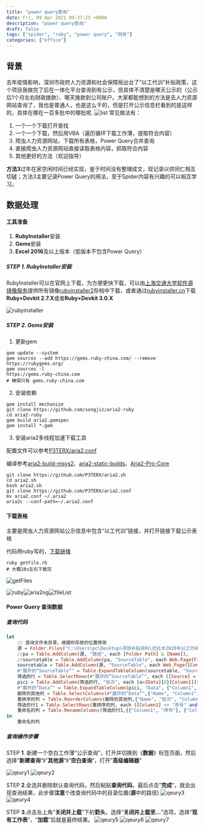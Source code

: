 ```yaml
---
title: "power query查询"
date: Fri, 09 Apr 2021 09:37:25 +0800
description: "power query查询"
draft: false
tags: ["spider", "ruby", "power query", "财务"]
categories: ["office"]
---
```

## 背景
去年疫情影响，深圳市政府人力资源和社会保障局出台了“以工代训”补贴政策，这个项目我做完了后在一体化平台查询到有公示，但具体不清楚是哪天公示的（公示后1个月左右财政拨款）、哪天拨款到公司账户。大家都能想到的方法是去人力资源网站查询了，我也是普通人，也是这么干的，但是打开公示信息栏看到的是这样的，具体在哪在一百多批中的哪批呢​. 
![list](./ygdx/list.png)
常见做法有：

1. 一个一个下载打开查找
2. 一个一个下载，然后用VBA（遍历循环下载工作薄，提取符合内容）
3. 爬虫人力资源网站，下载所有表格，Power Query合并查询
4. 直接爬虫人力资源网站直接读取表格内容，抓取符合内容
5. 其他更好的方法（欢迎指导）

**方法3**过年在家空闲时间已经实现，鉴于时间没有整理成文，现记录以供同仁相互切磋；方法3主要记录Power Query的用法，至于Spider内容有兴趣的可以相互学习。

## 数据处理
#### 工具准备

1. **RubyInstaller**安装
2. **Gems**安装
3. **Excel 2016**及以上版本（低版本不包含Power Query）

##### STEP 1.  RubyInstaller安装

 RubyInstaller可以在官网上下载，为方便更快下载，可以由[上海交通大学软件源镜像服务](https://mirrors.sjtug.sjtu.edu.cn/)提供所有镜像[rubyinstaller2](https://mirror.sjtu.edu.cn/github-release/oneclick/rubyinstaller2/releases/download/?mirror_intel_list)存档中下载，或者通过[rubyinstaller.cn](https://rubyinstaller.cn/downloads/)下载**Ruby+Devkit 2.7.X**或者**Ruby+Devkit 3.0.X**

![rubyinstaller](./ygdx/rubyinstaller.png)
<!--
<img src="./ygdx/rubyinstaller.png" width="200px" />
<img src="./ygdx/rubyinstaller.png" style="height:200px" />
<img src="./ygdx/rubyinstaller.png" style="zoom:50%" />
or-->


##### STEP 2. Gems安装

1. 更新gem

```shell
gem update --system
gem sources --add https://gems.ruby-china.com/ --remove https://rubygems.org/
gem sources -l
https://gems.ruby-china.com
# 确保只有 gems.ruby-china.com
```

2. 安装依赖

```shell
gem install mechanize
git clone https://github.com/songjiz/aria2-ruby
cd aria2-ruby
gem build aria2.gemspec
gem install *.gem
```

3. 安装aria2多线程加速下载工具

配置文件可以参考[P3TERX/aria2.conf](https://github.com/P3TERX/aria2.conf)

编译参考[aria2-build-msys2](https://github.com/myfreeer/aria2-build-msys2)、[aria2-static-builds](https://github.com/q3aql/aria2-static-builds)、[Aria2-Pro-Core](https://github.com/P3TERX/Aria2-Pro-Core)

```shell
git clone https://github.com/P3TERX/aria2.sh
cd aria2.sh
bash aria2.sh
git clone https://github.com/P3TERX/aria2.conf
mv aria2.conf ~/.aria2
aria2c --conf-path=~/.aria2.conf
```

#### 下载表格

主要是爬虫人力资源网站公示信息中包含“以工代训”链接，并打开链接下载公示表格

代码用ruby写的，[下载链接](https://github.com/lsq/blogsr/tree/master/content/postsygdx/getFiles.rb)
```shell
ruby getFile.rb
# 大概10s左右下载完
```

![getFiles](./ygdx/getFiles.png)

![ruby](./ygdx/ruby.png)![aria2ng](./ygdx/aria2.png)![fileList](./ygdx/fileList.png)

#### Power Query 查询数据

##### 查询代码

````haskell
let
    // 查询文件夹目录，根据你存放的位置修改
    源 = Folder.Files("C:\Users\pc\Desktop\项目补贴资料\巴达木2020年以工代补补贴资料\公示"),
    //pa = Table.AddColumn(源, "路径", each [Folder Path] & [Name]),
    //sourcetable = Table.AddColumn(pa, "SourceTable", each Web.Page(File.Contents([路径]))),
    sourcetable = Table.AddColumn(源, "SourceTable", each Web.Page([Content])),    
    #"展开的“SourceTable”" = Table.ExpandTableColumn(sourcetable, "SourceTable", {"Caption", "Source", "ClassName", "Id", "Data"}, {"Caption", "Source", "ClassName", "Id", "Data"}),
    筛选的行 = Table.SelectRows(#"展开的“SourceTable”", each ([Source] = "Table")),
    pici = Table.AddColumn(筛选的行, "批次", each [a=[Data]{0}[Column1]][a]),
    #"展开的“Data”" = Table.ExpandTableColumn(pici, "Data", {"Column1", "Column2", "Column3", "Column4", "Column5", "Column6"}, {"Column1", "Column2", "Column3", "Column4", "Column5", "Column6"}),
    删除的其他列 = Table.SelectColumns(#"展开的“Data”",{"Name", "Column1", "Column2", "Column3", "Column4", "批次"}),
    重排序的列 = Table.ReorderColumns(删除的其他列,{"Name", "批次", "Column1", "Column2", "Column3", "Column4"}),
    筛选的行1 = Table.SelectRows(重排序的列, each ([Column1] <> "序号" and [Column1] <> "合计" and Text.Start([Column1],2) <> "宝安")),
    重命名的列 = Table.RenameColumns(筛选的行1,{{"Column1", "序号"}, {"Column2", "单位名称"},{"Column3", "公示人次"},{"Column4", "公示金额（元）"}})
in
    重命名的列
````

##### 查询操作步骤

STEP **1**. 新建一个空白工作薄“公示查询”，打开并切换到《**数据**》标签页面，然后选择”**新建查询**“》”**其他源**“》”**空白查询**“，打开”**高级编辑器**“

![qeury1](./ygdx/bl_query.png)
![qeury2](./ygdx/blank_query1.png)



STEP **2**.全选并删除默认查询代码，然后粘贴**查询代码**，最后点击”**完成**“，就会出现查询结果，此步骤**注意**个改查询代码中的目录位置(**源**中的路径)
![qeury3](./ygdx/query_code.png)
![qeury4](./ygdx/query_process.png)



STEP **3**.点击左上角“**关闭并上载**”下的**箭头**，选择“**关闭并上载至...**”选项，选择“**现有工作表**”，“**加载**”后就是最终结果。
![qeury5](./ygdx/save_qr.png)
![qeury6](./ygdx/save_query.png)
![qeury7](./ygdx/query_result.png)